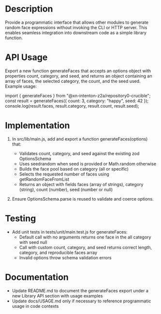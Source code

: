 # Description

Provide a programmatic interface that allows other modules to generate random face expressions without invoking the CLI or HTTP server. This enables seamless integration into downstream code as a simple library function.

# API Usage

Export a new function generateFaces that accepts an options object with properties count, category, and seed, and returns an object containing an array of faces, the selected category, the count, and the seed used. Example usage:

import { generateFaces } from "@xn-intenton-z2a/repository0-crucible";
const result = generateFaces({ count: 3, category: "happy", seed: 42 });
console.log(result.faces, result.category, result.count, result.seed);

# Implementation

1. In src/lib/main.js, add and export a function generateFaces(options) that:
   - Validates count, category, and seed against the existing zod OptionsSchema
   - Uses seedrandom when seed is provided or Math.random otherwise
   - Builds the face pool based on category (all or specific)
   - Selects the requested number of faces using getRandomFaceFromList
   - Returns an object with fields faces (array of strings), category (string), count (number), seed (number or null)

2. Ensure OptionsSchema.parse is reused to validate and coerce options.

# Testing

- Add unit tests in tests/unit/main.test.js for generateFaces:
  - Default call with no arguments returns one face in the all category with seed null
  - Call with custom count, category, and seed returns correct length, category, and reproducible faces array
  - Invalid options throw schema validation errors

# Documentation

- Update README.md to document the generateFaces export under a new Library API section with usage examples
- Update docs/USAGE.md only if necessary to reference programmatic usage in code contexts
